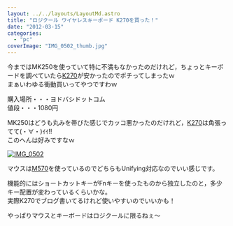```yaml
---
layout: ../../layouts/LayoutMd.astro
title: "ロジクール ワイヤレスキーボード K270を買った！"
date: "2012-03-15"
categories: 
  - "pc"
coverImage: "IMG_0502_thumb.jpg"
---
```


今まではMK250を使っていて特に不満もなかったのだけれど，ちょっとキーボードを調べていたら[K270](http://www.amazon.co.jp/gp/product/B004W1KCCO/ref=as_li_ss_tl?ie=UTF8&tag=mizuka123-22&linkCode=as2&camp=247&creative=7399&creativeASIN=B004W1KCCO)が安かったのでポチってしまったｗ  
まぁいわゆる衝動買いってやつですわｗ

購入場所・・・ヨドバシドットコム  
値段・・・1080円

MK250はどうも丸みを帯びた感じでカッコ悪かったのだけれど，[K270](http://www.amazon.co.jp/gp/product/B004W1KCCO/ref=as_li_ss_tl?ie=UTF8&tag=mizuka123-22&linkCode=as2&camp=247&creative=7399&creativeASIN=B004W1KCCO)は角張ってて(・∀・)ｲｲ!!  
このへんは好みですなｗ

[![IMG_0502](images/IMG_0502_thumb.jpg "IMG_0502")](//mizuka123.net/wp-content/uploads/2012/03/IMG_0502.jpg)

マウスは[M570](http://www.amazon.co.jp/gp/product/B0043XYENO/ref=as_li_ss_tl?ie=UTF8&tag=mizuka123-22&linkCode=as2&camp=247&creative=7399&creativeASIN=B0043XYENO)を使っているのでどちらもUnifying対応なのでいい感じです。

機能的にはショートカットキーがFnキーを使ったものから独立したのと，多少キー配置が変わっているくらいかな。  
実際K270でブログ書いてるけれど使いやすいのでいいかも！

やっぱりマウスとキーボードはロジクールに限るねぇ～
